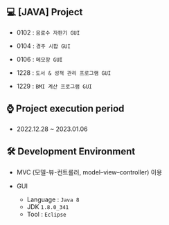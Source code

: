 ## 💻 [JAVA] Project

- 0102 : `음료수 자판기 GUI`

- 0104 : `경주 시합 GUI`

- 0106 : `메모장 GUI`

- 1228 : `도서 & 성적 관리 프로그램 GUI`

- 1229 : `BMI 계산 프로그램 GUI`

## ⌚ Project execution period
  - 2022.12.28 ~ 2023.01.06

## 🛠 Development Environment
- MVC (모델-뷰-컨트롤러, model–view–controller) 이용
- GUI
  
  - Language : `Java 8` 
  - JDK `1.8.0_341`
  - Tool : `Eclipse`
